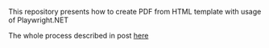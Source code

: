 
This repository presents how to create PDF from HTML template with usage of Playwright.NET

The whole process described in post [here](https://bakson.dev)